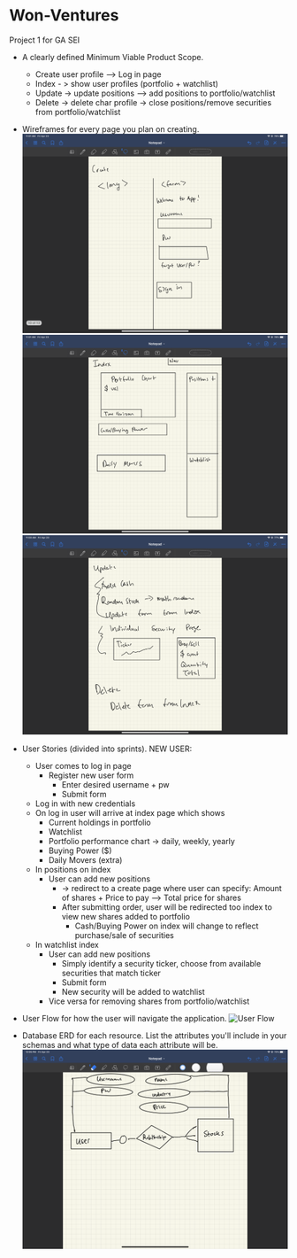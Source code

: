 # Won-Ventures
Project 1 for GA SEI


- A clearly defined Minimum Viable Product Scope.
  - Create user profile —> Log in page 
  - Index - > show user profiles (portfolio + watchlist) 
  - Update -> update positions —> add positions to portfolio/watchlist 
  - Delete -> delete char profile -> close positions/remove securities from portfolio/watchlist 

- Wireframes for every page you plan on creating.
  ![Login Wireframe](assets/login.png)
  ![Index Wireframe](assets/index.png)
  ![Update Wireframe](assets/update.png)

- User Stories (divided into sprints).
  NEW USER: 
  - User comes to log in page 
    - Register new user form
      - Enter desired username + pw 
      - Submit form
  - Log in with new credentials 
  - On log in user will arrive at index page which shows 
    - Current holdings in portfolio
    - Watchlist
    - Portfolio performance chart -> daily, weekly, yearly 
    - Buying Power ($) 
    - Daily Movers (extra) 
  - In positions on index 
    - User can add new positions 
      - -> redirect to a create page where user can specify: Amount of shares + Price to pay —> Total price for shares 
      - After submitting order, user will be redirected too index to view new shares added to portfolio 
        - Cash/Buying Power on index will change to reflect purchase/sale of securities 
  - In watchlist index 
    - User can add new positions 
      - Simply identify a security ticker, choose from available securities that match ticker 
      - Submit form
      - New security will be added to watchlist 
    - Vice versa for removing shares from portfolio/watchlist

- User Flow for how the user will navigate the application.
  ![User Flow](https://lh6.googleusercontent.com/HwVMsN9mkShbT-OKXx9JXxGOBEx6Ewl2NVetqsfRyb1Zdd3aLR2rlHPPGM7PGuImSCbgFeM-GF6CuVt1sIUc=w1366-h635)

- Database ERD for each resource. List the attributes you'll include in your schemas and what type of data each attribute will be.
  ![Database ERD](assets/db_erd.png)
